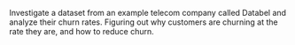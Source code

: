 Investigate a dataset from an example telecom company called Databel and analyze their churn rates. Figuring out why customers are churning at the rate they are, and how to reduce churn.
